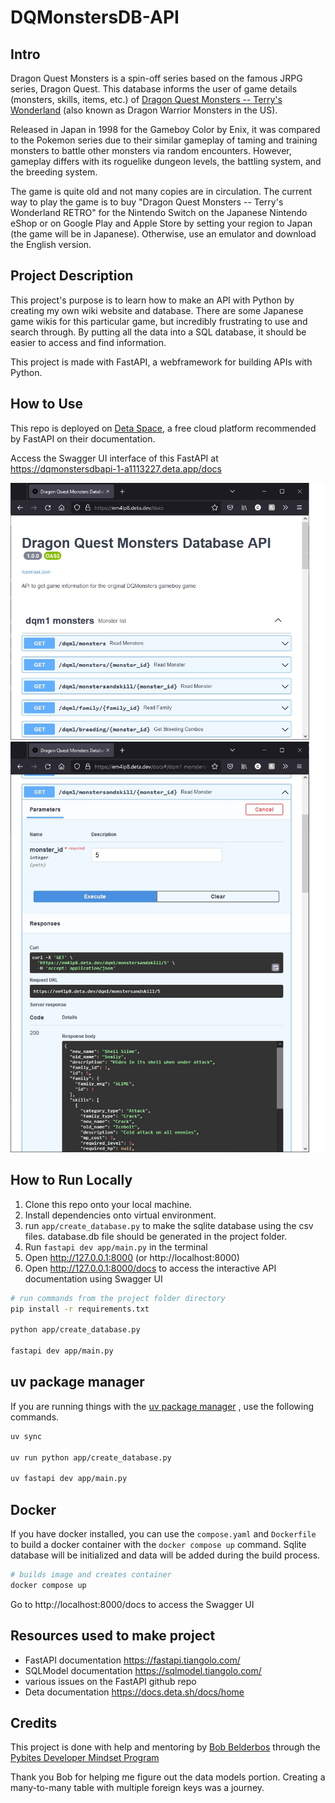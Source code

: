 # DQMonstersDB-API

## Intro
Dragon Quest Monsters is a spin-off series based on the famous JRPG series, 
Dragon Quest. This database informs the user of game details (monsters, skills, 
items, etc.) of [Dragon Quest Monsters -- Terry's Wonderland](https://en.wikipedia.org/wiki/Dragon_Warrior_Monsters)
(also known as Dragon Warrior Monsters in the US). 

Released in Japan in 1998 for the Gameboy Color by Enix, it was compared to the 
Pokemon series due to their similar gameplay of taming and training monsters 
to battle other monsters via random encounters. However, gameplay differs with
its roguelike dungeon levels, the battling system, and the breeding system. 

The game is quite old and not many copies are in circulation. The current way 
to play the game is to buy "Dragon Quest Monsters -- Terry's Wonderland RETRO"
for the Nintendo Switch on the Japanese Nintendo eShop or on Google Play and 
Apple Store by setting your region to Japan (the game will be in Japanese). 
Otherwise, use an emulator and download the English version.

## Project Description

This project's purpose is to learn how to make an API with Python by 
creating my own wiki website and database. There are some Japanese game wikis 
for this particular game, but incredibly frustrating to use and search through. 
By putting all the data into a SQL database, it should be easier to access and
find information. 

This project is made with FastAPI, a webframework for building APIs with 
Python.

## How to Use
This repo is deployed on [Deta Space](https://www.deta.space/), a free cloud platform 
recommended by FastAPI on their documentation. 

Access the Swagger UI interface of this FastAPI at https://dqmonstersdbapi-1-a1113227.deta.app/docs

![Swagger UI homepage](static/images/readme/FastAPI-readme-1.jpg)
![Trying out a endpoint](static/images/readme/FastAPI-readme-2.jpg)

## How to Run Locally
1. Clone this repo onto your local machine.
2. Install dependencies onto virtual environment.
3. run `app/create_database.py` to make the sqlite database using the csv files. 
database.db file should be generated in the project folder.
4. Run `fastapi dev app/main.py` in the terminal
5. Open http://127.0.0.1:8000 (or http://localhost:8000)
6. Open http://127.0.0.1:8000/docs to access the interactive API 
documentation using Swagger UI

```bash
# run commands from the project folder directory
pip install -r requirements.txt

python app/create_database.py

fastapi dev app/main.py
```

## uv package manager
If you are running things with the [uv package manager](https://docs.astral.sh/uv/)
, use the following commands.

```bash
uv sync

uv run python app/create_database.py

uv fastapi dev app/main.py
```

## Docker
If you have docker installed, you can use the `compose.yaml` and `Dockerfile` 
to build a docker container with the `docker compose up` command. 
Sqlite database will be initialized and data will be added during the build 
process. 

```bash
# builds image and creates container
docker compose up
```
Go to http://localhost:8000/docs to access the Swagger UI

## Resources used to make project
- FastAPI documentation <https://fastapi.tiangolo.com/>
- SQLModel documentation <https://sqlmodel.tiangolo.com/>
- various issues on the FastAPI github repo
- Deta documentation <https://docs.deta.sh/docs/home>

## Credits
This project is done with help and mentoring by [Bob Belderbos](https://github.com/bbelderbos) 
through the [Pybites Developer Mindset Program](https://pybit.es/catalogue/the-pdm-program/)

Thank you Bob for helping me figure out the data models portion. 
Creating a many-to-many table with multiple foreign keys was a journey.  
